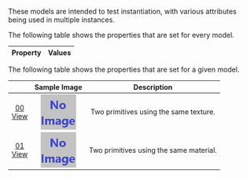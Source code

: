 These models are intended to test instantiation, with various attributes being used in multiple instances.  

The following table shows the properties that are set for every model.  

| Property | **Values** |
| :---: | :---: |

 
The following table shows the properties that are set for a given model.  

|   | Sample Image | Description |
| :---: | :---: | :---: |
| [00](Instantiation_00.gltf)<br>[View](https://bghgary.github.io/glTF-Assets-Viewer/?type=Positive&folder=24&model=0) | [<img src="Figures/Thumbnails/Instantiation_00.gif" align="middle">](Figures/SampleImages/Instantiation_00.gif) | Two primitives using the same texture. |
| [01](Instantiation_01.gltf)<br>[View](https://bghgary.github.io/glTF-Assets-Viewer/?type=Positive&folder=24&model=1) | [<img src="Figures/Thumbnails/Instantiation_01.gif" align="middle">](Figures/SampleImages/Instantiation_01.gif) | Two primitives using the same material. |
 
